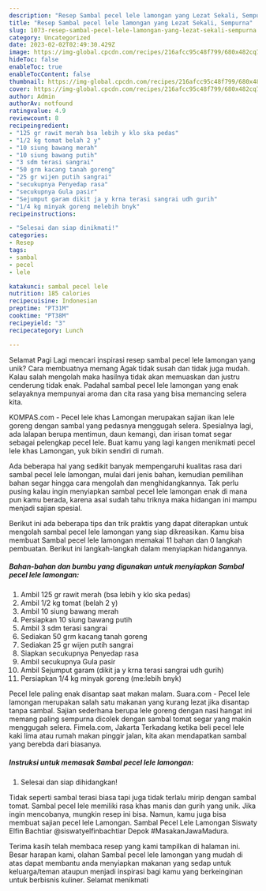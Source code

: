 ```yaml
---
description: "Resep Sambal pecel lele lamongan yang Lezat Sekali, Sempurna"
title: "Resep Sambal pecel lele lamongan yang Lezat Sekali, Sempurna"
slug: 1073-resep-sambal-pecel-lele-lamongan-yang-lezat-sekali-sempurna
category: Uncategorized
date: 2023-02-02T02:49:30.429Z
image: https://img-global.cpcdn.com/recipes/216afcc95c48f799/680x482cq70/sambal-pecel-lele-lamongan-foto-resep-utama.jpg
hideToc: false
enableToc: true
enableTocContent: false
thumbnail: https://img-global.cpcdn.com/recipes/216afcc95c48f799/680x482cq70/sambal-pecel-lele-lamongan-foto-resep-utama.jpg
cover: https://img-global.cpcdn.com/recipes/216afcc95c48f799/680x482cq70/sambal-pecel-lele-lamongan-foto-resep-utama.jpg
author: Admin
authorAv: notfound
ratingvalue: 4.9
reviewcount: 8
recipeingredient:
- "125 gr rawit merah bsa lebih y klo ska pedas"
- "1/2 kg tomat belah 2 y"
- "10 siung bawang merah"
- "10 siung bawang putih"
- "3 sdm terasi sangrai"
- "50 grm kacang tanah goreng"
- "25 gr wijen putih sangrai"
- "secukupnya Penyedap rasa"
- "secukupnya Gula pasir"
- "Sejumput garam dikit ja y krna terasi sangrai udh gurih"
- "1/4 kg minyak goreng melebih bnyk"
recipeinstructions:

- "Selesai dan siap dinikmati!"
categories:
- Resep
tags:
- sambal
- pecel
- lele

katakunci: sambal pecel lele 
nutrition: 185 calories
recipecuisine: Indonesian
preptime: "PT31M"
cooktime: "PT38M"
recipeyield: "3"
recipecategory: Lunch

---
```



Selamat Pagi Lagi mencari inspirasi resep sambal pecel lele lamongan yang unik? Cara membuatnya memang Agak tidak susah dan tidak juga mudah. Kalau salah mengolah maka hasilnya tidak akan memuaskan dan justru cenderung tidak enak. Padahal sambal pecel lele lamongan yang enak selayaknya mempunyai aroma dan cita rasa yang bisa memancing selera kita.


KOMPAS.com - Pecel lele khas Lamongan merupakan sajian ikan lele goreng dengan sambal yang pedasnya menggugah selera. Spesialnya lagi, ada lalapan berupa mentimun, daun kemangi, dan irisan tomat segar sebagai pelengkap pecel lele. Buat kamu yang lagi kangen menikmati pecel lele khas Lamongan, yuk bikin sendiri di rumah.

Ada beberapa hal yang sedikit banyak mempengaruhi kualitas rasa dari sambal pecel lele lamongan, mulai dari jenis bahan, kemudian pemilihan bahan segar hingga cara mengolah dan menghidangkannya. Tak perlu pusing kalau ingin menyiapkan sambal pecel lele lamongan enak di mana pun kamu berada, karena asal sudah tahu triknya maka hidangan ini mampu menjadi sajian spesial.


Berikut ini ada beberapa tips dan trik praktis yang dapat diterapkan untuk mengolah sambal pecel lele lamongan yang siap dikreasikan. Kamu bisa membuat Sambal pecel lele lamongan memakai 11 bahan dan 0 langkah pembuatan. Berikut ini langkah-langkah dalam menyiapkan hidangannya.

<!--inarticleads1-->

##### Bahan-bahan dan bumbu yang digunakan untuk menyiapkan Sambal pecel lele lamongan:

1. Ambil 125 gr rawit merah (bsa lebih y klo ska pedas)
1. Ambil 1/2 kg tomat (belah 2 y)
1. Ambil 10 siung bawang merah
1. Persiapkan 10 siung bawang putih
1. Ambil 3 sdm terasi sangrai
1. Sediakan 50 grm kacang tanah goreng
1. Sediakan 25 gr wijen putih sangrai
1. Siapkan secukupnya Penyedap rasa
1. Ambil secukupnya Gula pasir
1. Ambil Sejumput garam (dikit ja y krna terasi sangrai udh gurih)
1. Persiapkan 1/4 kg minyak goreng (me:lebih bnyk)


Pecel lele paling enak disantap saat makan malam. Suara.com - Pecel lele lamongan merupakan salah satu makanan yang kurang lezat jika disantap tanpa sambal. Sajian sederhana berupa lele goreng dengan nasi hangat ini memang paling sempurna dicolek dengan sambal tomat segar yang makin menggugah selera. Fimela.com, Jakarta Terkadang ketika beli pecel lele kaki lima atau rumah makan pinggir jalan, kita akan mendapatkan sambal yang berebda dari biasanya. 

<!--inarticleads2-->

##### Instruksi untuk memasak Sambal pecel lele lamongan:


1. Selesai dan siap dihidangkan!

Tidak seperti sambal terasi biasa tapi juga tidak terlalu mirip dengan sambal tomat. Sambal pecel lele memiliki rasa khas manis dan gurih yang unik. Jika ingin mencobanya, mungkin resep ini bisa. Namun, kamu juga bisa membuat sajian pecel lele Lamongan. Sambal Pecel Lele Lamongan Siswaty Elfin Bachtiar @siswatyelfinbachtiar Depok #MasakanJawaMadura. 

Terima kasih telah membaca resep yang kami tampilkan di halaman ini. Besar harapan kami, olahan Sambal pecel lele lamongan yang mudah di atas dapat membantu anda menyiapkan makanan yang sedap untuk keluarga/teman ataupun menjadi inspirasi bagi kamu yang berkeinginan untuk berbisnis kuliner. Selamat menikmati
